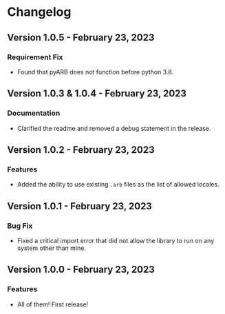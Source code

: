 # Changelog

## Version 1.0.5 - February 23, 2023

### Requirement Fix

- Found that pyARB does not function before python 3.8.

## Version 1.0.3 & 1.0.4 - February 23, 2023

### Documentation

- Clarified the readme and removed a debug statement in the release.

## Version 1.0.2 - February 23, 2023

### Features

- Added the ability to use existing `.arb` files as the list of allowed locales.

## Version 1.0.1 - February 23, 2023

### Bug Fix

- Fixed a critical import error that did not allow the library to run on any system other than mine.

## Version 1.0.0 - February 23, 2023

### Features

- All of them! First release!
